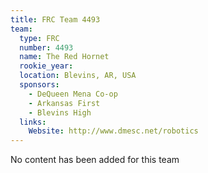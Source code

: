 ```yaml
---
title: FRC Team 4493
team:
  type: FRC
  number: 4493
  name: The Red Hornet
  rookie_year: 
  location: Blevins, AR, USA
  sponsors:
    - DeQueen Mena Co-op
    - Arkansas First
    - Blevins High
  links:
    Website: http://www.dmesc.net/robotics
---
```

No content has been added for this team